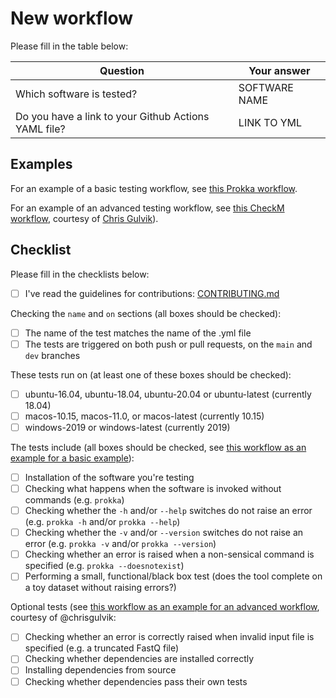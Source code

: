 # New workflow

Please fill in the table below:

| Question | Your answer |
| --- | --- |
| Which software is tested? | SOFTWARE NAME |
| Do you have a link to your Github Actions YAML file? | LINK TO YML |

## Examples

For an example of a basic testing workflow, see [this Prokka workflow](../workflows/prokka.yml).

For an example of an advanced testing workflow, see [this CheckM workflow](../workflows/checkm.yml), courtesy of [Chris Gulvik](https://github.com/chrisgulvik)).

## Checklist

Please fill in the checklists below:

- [ ] I've read the guidelines for contributions: [CONTRIBUTING.md](../../CONTRIBUTING.md)

Checking the `name` and `on` sections (all boxes should be checked):
- [ ] The name of the test matches the name of the .yml file
- [ ] The tests are triggered on both push or pull requests, on the `main` and `dev` branches

These tests run on (at least one of these boxes should be checked):
- [ ] ubuntu-16.04, ubuntu-18.04, ubuntu-20.04 or ubuntu-latest (currently 18.04)
- [ ] macos-10.15, macos-11.0, or macos-latest (currently 10.15)
- [ ] windows-2019 or windows-latest (currently 2019)

The tests include (all boxes should be checked, see [this workflow as an example for a basic example](../workflows/prokka.yaml)):
- [ ] Installation of the software you're testing
- [ ] Checking what happens when the software is invoked without commands (e.g. `prokka`)
- [ ] Checking whether the `-h` and/or `--help` switches do not raise an error (e.g. `prokka -h` and/or `prokka --help`)
- [ ] Checking whether the `-v` and/or `--version` switches do not raise an error (e.g. `prokka -v` and/or `prokka --version`)
- [ ] Checking whether an error is raised when a non-sensical command is specified (e.g. `prokka --doesnotexist`)
- [ ] Performing a small, functional/black box test (does the tool complete on a toy dataset without raising errors?)

Optional tests (see [this workflow as an example for an advanced workflow](../workflows/checkm.yaml), courtesy of @chrisgulvik:
- [ ] Checking whether an error is correctly raised when invalid input file is specified (e.g. a truncated FastQ file)
- [ ] Checking whether dependencies are installed correctly
- [ ] Installing dependencies from source
- [ ] Checking whether dependencies pass their own tests
